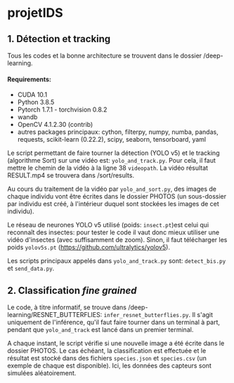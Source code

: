# projetIDS

## 1. Détection et tracking
Tous les codes et la bonne architecture se trouvent dans le dossier /deep-learning.
#### Requirements:
+ CUDA 10.1
+ Python 3.8.5
+ Pytorch 1.7.1 - torchvision 0.8.2 
+ wandb
+ OpenCV 4.1.2.30 (contrib) 
+ autres packages principaux: cython, filterpy, numpy, numba, pandas, requests, scikit-learn (0.22.2), scipy, seaborn, tensorboard, yaml

Le script permettant de faire tourner la détection (YOLO v5) et le tracking (algorithme Sort) sur une vidéo est: `yolo_and_track.py`. Pour cela, il faut mettre le chemin de la vidéo à la ligne 38 `videopath`. La vidéo résultat RESULT.mp4 se trouvera dans /sort/results. 

Au cours du traitement de la vidéo par `yolo_and_sort.py`, des images de chaque individu vont être écrites dans le dossier PHOTOS (un sous-dossier par individu est créé, à l'intérieur duquel sont stockées les images de cet individu). 

Le réseau de neurones YOLO v5 utilisé (poids: `insect.pt`)est celui qui reconnaît des insectes: pour tester le code il vaut donc mieux utiliser une vidéo d'insectes (avec suffisamment de zoom). Sinon, il faut télécharger les poids `yolov5s.pt` (https://github.com/ultralytics/yolov5). 

Les scripts principaux appelés dans `yolo_and_track.py` sont: `detect_bis.py` et `send_data.py`.

## 2. Classification _fine grained_
Le code, à titre informatif, se trouve dans /deep-learning/RESNET_BUTTERFLIES: `infer_resnet_butterflies.py`. Il s'agit uniquement de l'inférence, qu'il faut faire tourner dans un terminal à part, pendant que `yolo_and_track` est lancé dans un premier terminal.

A chaque instant, le script vérifie si une nouvelle image a été écrite dans le dossier PHOTOS. Le cas échéant, la classification est effectuée et le résultat est stocké dans des fichiers `species.json` et `species.csv` (un exemple de chaque est disponible). Ici, les données des capteurs sont simulées aléatoirement.

